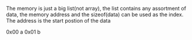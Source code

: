 The memory is just a big list(not array), the list contains any assortment of data, the memory address and
the sizeof(data) can be used as the index. The address is the start postion of the data

0x00 a
0x01 b
